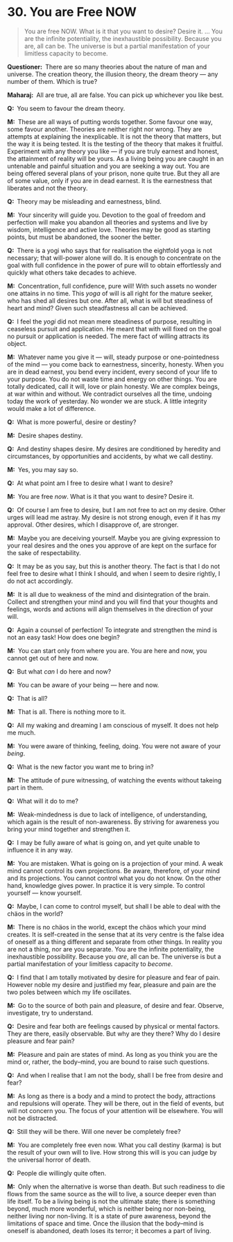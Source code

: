 # 30. You are Free NOW

>You are free NOW. What is it that you want to desire? Desire it. … You are 
the infinite potentiality, the inexhaustible possibility. Because you <span 
style=font-style:normal>are</span>, all can be. The universe is but a partial 
manifestation of your limitless capacity to <span 
style=font-style:normal>become</span>.

**Questioner:**&ensp;There are so many theories about the nature of man and 
universe. The creation theory, the illusion theory, the dream theory — any 
number of them. Which is true?

**Maharaj:**&ensp;All are true, all are false. You can pick up whichever you 
like best.

**Q:**&ensp;You seem to favour the dream theory.

**M:**&ensp;These are all ways of putting words together. Some favour one way, 
some favour another. Theories are neither right nor wrong. They are attempts 
at explaining the inexplicable. It is not the theory that matters, but the way 
it is being tested. It is the testing of the theory that makes it fruitful. 
Experiment with any theory you like — if you are truly earnest and honest, the 
attainment of reality will be yours. As a living being you are caught in an 
untenable and painful situation and you are seeking a way out. You are being 
offered several plans of your prison, none quite true. But they all are of 
some value, only if you are in dead earnest. It is the earnestness that 
liberates and not the theory.

**Q:**&ensp;Theory may be misleading and earnestness, blind.

**M:**&ensp;Your sincerity will guide you. Devotion to the goal of freedom and 
perfection will make you abandon all theories and systems and live by wisdom, 
intelligence and active love. Theories may be good as starting points, but must 
be abandoned, the sooner the better.

**Q:**&ensp;There is a <span data-tippy-content="One who practices 
<em>yoga</em>.">yogi</span> who says that for realisation the eightfold 
<span data-tippy-content="One of the six systems of the Hindu philosophy (from 
<em>yoj</em>, to yoke or join). <em>yoga</em> teaches the means by which the 
individual spirit (<em>jivatma</em>) can be joined or united with the 
universal spirit (<em>Paramatma</em>).">yoga</span> is not necessary; that 
will-power alone will do. It is enough to concentrate on the goal with full 
confidence in the power of pure will to obtain effortlessly and quickly what 
others take decades to achieve.

**M:**&ensp;Concentration, full confidence, pure will! With such assets no 
wonder one attains in no time. This *yoga* of will is all right for the mature 
seeker, who has shed all desires but one. After all, what is will but 
steadiness of heart and mind? Given such steadfastness all can be achieved.

**Q:**&ensp;I feel the *yogi* did not mean mere steadiness of purpose, 
resulting in ceaseless pursuit and application. He meant that with will fixed 
on the goal no pursuit or application is needed. The mere fact of willing 
attracts its object.

**M:**&ensp;Whatever name you give it — will, steady purpose or 
one-pointedness of the mind — you come back to earnestness, sincerity, 
honesty. When you are in dead earnest, you bend every incident, every second 
of your life to your purpose. You do not waste time and energy on other 
things. You are totally dedicated, call it will, love or plain honesty. We are 
complex beings, at war within and without. We contradict ourselves all the 
time, undoing today the work of yesterday. No wonder we are stuck. A little 
integrity would make a lot of difference.

**Q:**&ensp;What is more powerful, desire or destiny?

**M:**&ensp;Desire shapes destiny.

**Q:**&ensp;And destiny shapes desire. My desires are conditioned by heredity 
and circumstances, by opportunities and accidents, by what we call destiny.

**M:**&ensp;Yes, you may say so.

**Q:**&ensp;At what point am I free to desire what I want to desire?

**M:**&ensp;You are free *now*. What is it that you want to desire? Desire it.

**Q:**&ensp;Of course I am free to desire, but I am not free to act on my 
desire. Other urges will lead me astray. My desire is not strong enough, even 
if it has my approval. Other desires, which I disapprove of, are stronger.

**M:**&ensp;Maybe you are deceiving yourself. Maybe you are giving expression 
to your real desires and the ones you approve of are kept on the surface for 
the sake of respectability.

**Q:**&ensp;It may be as you say, but this is another theory. The fact is that 
I do not feel free to desire what I think I should, and when I seem to desire 
rightly, I do not act accordingly.

**M:**&ensp;It is all due to weakness of the mind and disintegration of the 
brain. Collect and strengthen your mind and you will find that your thoughts 
and feelings, words and actions will align themselves in the direction of 
your will.

**Q:**&ensp;Again a counsel of perfection! To integrate and strengthen the 
mind is not an easy task! How does one begin?

**M:**&ensp;You can start only from where you are. You are here and now, you 
cannot get out of here and now.

**Q:**&ensp;But what *can* I do here and now?

**M:**&ensp;You can be aware of your being — here and now.

**Q:**&ensp;That is all?

**M:**&ensp;That is all. There is nothing more to it.

**Q:**&ensp;All my waking and dreaming I am conscious of myself. It does not 
help me much.

**M:**&ensp;You were aware of thinking, feeling, doing. You were not aware of 
your *being*.

**Q:**&ensp;What is the new factor you want me to bring in?

**M:**&ensp;The attitude of pure witnessing, of watching the events without 
takeing part in them.

**Q:**&ensp;What will it do to me?

**M:**&ensp;Weak-mindedness is due to lack of intelligence, of understanding, 
which again is the result of non-awareness. By striving for awareness you 
bring your mind together and strengthen it.

**Q:**&ensp;I may be fully aware of what is going on, and yet quite unable to 
influence it in any way.

**M:**&ensp;You are mistaken. What is going on is a projection of your mind. A 
weak mind cannot control its own projections. Be aware, therefore, of your 
mind and its projections. You cannot control what you do not know. On the 
other hand, knowledge gives power. In practice it is very simple. To control 
yourself — know yourself.

**Q:**&ensp;Maybe, I can come to control myself, but shall I be able to deal 
with the chäos in the world?

**M:**&ensp;There is no chäos in the world, except the chäos which your mind 
creates. It is self-created in the sense that at its very centre is the false 
idea of oneself as a thing different and separate from other things. In 
reality you are not a thing, nor are you separate. You are the infinite 
potentiality, the inexhaustible possibility. Because you *are*, all can be. 
The universe is but a partial manifestation of your limitless capacity to 
*become*.

**Q:**&ensp;I find that I am totally motivated by desire for pleasure and fear 
of pain. However noble my desire and justified my fear, pleasure and pain are 
the two poles between which my life oscillates.

**M:**&ensp;Go to the source of both pain and pleasure, of desire and fear. 
Observe, investigate, try to understand.

**Q:**&ensp;Desire and fear both are feelings caused by physical or mental 
factors. They are there, easily observable. But why are they there? Why do I 
desire pleasure and fear pain?

**M:**&ensp;Pleasure and pain are states of mind. As long as you think you are 
the mind or, rather, the body–mind, you are bound to raise such questions.

**Q:**&ensp;And when I realise that I am not the body, shall I be free from 
desire and fear?

**M:**&ensp;As long as there is a body and a mind to protect the body, 
attractions and repulsions will operate. They will be there, out in the field 
of events, but will not concern you. The focus of your attention will be 
elsewhere. You will not be distracted.

**Q:**&ensp;Still they will be there. Will one never be completely free?

**M:**&ensp;You are completely free even now. What you call destiny (<span 
data-tippy-content="Action or “the fruits of action”. <em>Karma</em> is of 
three kinds: <em>sanchita</em> (accumulated from previous births), 
<em>prarabdha</em> (portion of the past <em>karma</em> to be worked out in the 
present life) and <em>agami</em> (the current <em>karma</em> the result of 
which will fructify in future).">karma</span>) is but the result of your own 
will to live. How strong this will is you can judge by the universal horror of 
death.

**Q:**&ensp;People die willingly quite often.

**M:**&ensp;Only when the alternative is worse than death. But such readiness 
to die flows from the same source as the will to live, a source deeper even 
than life itself. To be a living being is not the ultimate state; there is 
something beyond, much more wonderful, which is neither being nor non-being, 
neither living nor non-living. It is a state of pure awareness, beyond the 
limitations of space and time. Once the illusion that the body–mind is oneself 
is abandoned, death loses its terror; it becomes a part of living.

<script>
export default {
  props: ["slot-key"],
  mounted () {
    tippy("[data-tippy-content]", {allowHTML: true});
  }
}
</script>